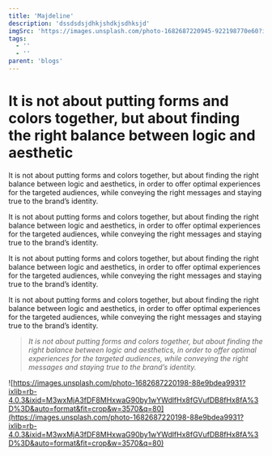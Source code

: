 ```yaml
---
title: 'Majdeline'
description: 'dssdsdsjdhkjshdkjsdhksjd'
imgSrc: 'https://images.unsplash.com/photo-1682687220945-922198770e60?ixlib=rb-4.0.3&ixid=M3wxMjA3fDF8MHxwaG90by1wYWdlfHx8fGVufDB8fHx8fA%3D%3D&auto=format&fit=crop&w=3570&q=80'
tags:
  - ''
  - ''
parent: 'blogs'
---
```


# It is not about putting forms and colors together, but about finding the right balance between logic and aesthetic

It is not about putting forms and colors together, but about finding the right balance between logic and aesthetics, in order to offer optimal experiences for the targeted audiences, while conveying the right messages and staying true to the brand’s identity.

It is not about putting forms and colors together, but about finding the right balance between logic and aesthetics, in order to offer optimal experiences for the targeted audiences, while conveying the right messages and staying true to the brand’s identity.

It is not about putting forms and colors together, but about finding the right balance between logic and aesthetics, in order to offer optimal experiences for the targeted audiences, while conveying the right messages and staying true to the brand’s identity.

It is not about putting forms and colors together, but about finding the right balance between logic and aesthetics, in order to offer optimal experiences for the targeted audiences, while conveying the right messages and staying true to the brand’s identity.

> *It is not about putting forms and colors together, but about finding the right balance between logic and aesthetics, in order to offer optimal experiences for the targeted audiences, while conveying the right messages and staying true to the brand’s identity.*
> 

![https://images.unsplash.com/photo-1682687220198-88e9bdea9931?ixlib=rb-4.0.3&ixid=M3wxMjA3fDF8MHxwaG90by1wYWdlfHx8fGVufDB8fHx8fA%3D%3D&auto=format&fit=crop&w=3570&q=80](https://images.unsplash.com/photo-1682687220198-88e9bdea9931?ixlib=rb-4.0.3&ixid=M3wxMjA3fDF8MHxwaG90by1wYWdlfHx8fGVufDB8fHx8fA%3D%3D&auto=format&fit=crop&w=3570&q=80)
